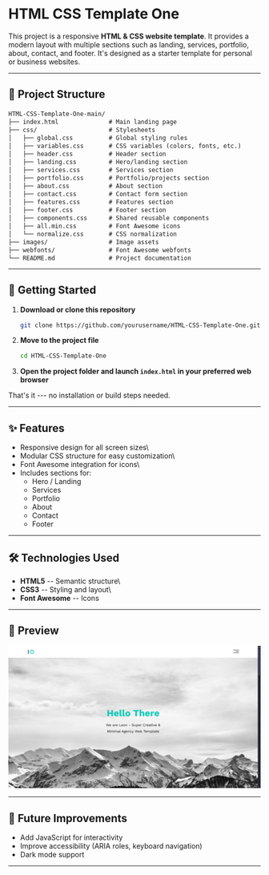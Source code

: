 # HTML CSS Template One

This project is a responsive **HTML & CSS website template**. It
provides a modern layout with multiple sections such as landing,
services, portfolio, about, contact, and footer. It's designed as a
starter template for personal or business websites.

---

## 📂 Project Structure

    HTML-CSS-Template-One-main/
    ├── index.html              # Main landing page
    ├── css/                    # Stylesheets
    │   ├── global.css          # Global styling rules
    │   ├── variables.css       # CSS variables (colors, fonts, etc.)
    │   ├── header.css          # Header section
    │   ├── landing.css         # Hero/landing section
    │   ├── services.css        # Services section
    │   ├── portfolio.css       # Portfolio/projects section
    │   ├── about.css           # About section
    │   ├── contact.css         # Contact form section
    │   ├── features.css        # Features section
    │   ├── footer.css          # Footer section
    │   ├── components.css      # Shared reusable components
    │   ├── all.min.css         # Font Awesome icons
    │   └── normalize.css       # CSS normalization
    ├── images/                 # Image assets
    ├── webfonts/               # Font Awesome webfonts
    └── README.md               # Project documentation

---

## 🚀 Getting Started

1.  **Download or clone this repository**

    ```bash
    git clone https://github.com/yourusername/HTML-CSS-Template-One.git
    ```

2.  **Move to the project file**

    ```bash
    cd HTML-CSS-Template-One
    ```

3.  **Open the project folder and launch `index.html` in your preferred web browser**

That's it --- no installation or build steps needed.

---

## ✨ Features

- Responsive design for all screen sizes\
- Modular CSS structure for easy customization\
- Font Awesome integration for icons\
- Includes sections for:
  - Hero / Landing
  - Services
  - Portfolio
  - About
  - Contact
  - Footer

---

## 🛠️ Technologies Used

- **HTML5** -- Semantic structure\
- **CSS3** -- Styling and layout\
- **Font Awesome** -- Icons

---

## 📸 Preview

![Home](images/overview.png)

---

## 📌 Future Improvements

- Add JavaScript for interactivity
- Improve accessibility (ARIA roles, keyboard navigation)
- Dark mode support

---
